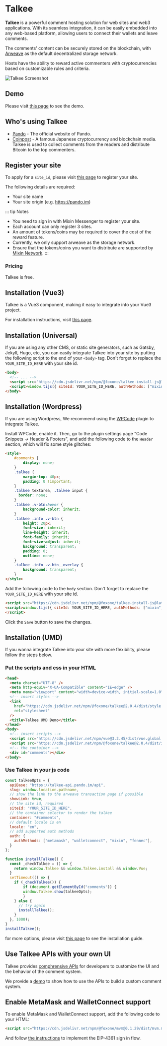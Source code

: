 # Talkee

**Talkee** is a powerful comment hosting solution for web sites and web3 applications. With its seamless integration, it can be easily embedded into any web-based platform, allowing users to connect their wallets and leave comments.

The comments' content can be securely stored on the blockchain, with [Arweave](https://www.arweave.org/) as the default decentralized storage network.

Hosts have the ability to reward active commenters with cryptocurrencies based on customizable rules and criteria.

![Talkee Screenshot](./assets/talkee.webp)

## Demo

Please visit [this page](https://talkee.pando.im/demo.html) to see the demo.

## Who's using Talkee

- [Pando](https://pando.im) - The official website of Pando.
- [Coinpost](https://coinpost.jp) - A famous Japanese cryptocurrency and blockchain media. Talkee is used to collect comments from the readers and distribute Bitcoin to the top commenters.

## Register your site

To apply for a `site_id`, please visit [this page](https://talkee.pando.im/) to register your site.

The following details are required:

- Your site name
- Your site origin (e.g. https://pando.im)

::: tip Notes
- You need to sign in with Mixin Messenger to register your site.
- Each account can only register 3 sites.
- An amount of tokens/coins may be required to cover the cost of the reward feature.
- Currently, we only support arweave as the storage network.
- Ensure that the tokens/coins you want to distribute are supported by [Mixin Network](https://mixin.one/snapshots).
:::

### Pricing

Talkee is free.

## Installation (Vue3)

Talkee is a Vue3 component, making it easy to integrate into your Vue3 project. 

For installation instructions, visit [this page](https://github.com/fox-one/uikit-next/tree/main/packages/talkee).

## Installation (Universal)

If you are using any other CMS, or static site generators, such as Gatsby, Jekyll, Hugo, etc, you can easily integrate Talkee into your site by putting the following script to the end of your `<body>` tag. Don't forget to replace the `YOUR_SITE_ID_HERE` with your site id.

```html
<body>
  <!-- ... -->
  <script src="https://cdn.jsdelivr.net/npm/@foxone/talkee-install-js@latest/dist/ti.min.js"></script>
  <script>window.tijs({ siteId: YOUR_SITE_ID_HERE, authMethods: ["mixin", "fennec"] });</script>
</body>
```

## Installation (Wordpress)

If you are using Wordpress, We recommend using the [WPCode](https://wordpress.org/plugins/insert-headers-and-footers/) plugin to integrate Talkee.

Install WPCode, enable it. Then, go to the plugin settings page "Code Snippets -> Header & Footers", and add the following code to the `Header` section, which will fix some style glitches:

```html
<style>
	#comments {
		display: none;
	}
	.talkee {
		margin-top: 40px;
		padding: 0 !important;
	}
	.talkee textarea, .talkee input {
	  border: none;
	}
	.talkee .v-btn:hover {
	    background-color: inherit;
	}
	.talkee .info .v-btn {
		height: 20px;
		font-size: inherit;
		line-height: inherit;
		font-family: inherit;
		font-size-adjust: inherit;
		background: transparent;
		padding: 0;
		outline: none;
	}
	.talkee .info .v-btn__overlay {
		background: transparent;
	}
</style>
```

Add the following code to the `body` section. Don't forget to replace the `YOUR_SITE_ID_HERE` with your site id.

```html
<script src="https://cdn.jsdelivr.net/npm/@foxone/talkee-install-js@latest/dist/ti.min.js"></script>
<script>window.tijs({ siteId: YOUR_SITE_ID_HERE, authMethods: ["mixin", "fennec"] });</script>
</script>
```

Click the `Save` button to save the changes.

## Installation (UMD)

If you wanna integrate Talkee into your site with more flexibility, please follow the steps below.

### Put the scripts and css in your HTML

```html
<head>
  <meta charset="UTF-8" />
  <meta http-equiv="X-UA-Compatible" content="IE=edge" />
  <meta name="viewport" content="width=device-width, initial-scale=1.0" />
  <!-- insert styles -->
  <link
    href="https://cdn.jsdelivr.net/npm/@foxone/talkee@2.0.4/dist/style.css"
    rel="stylesheet"
  />
  <title>Talkee UMD Demo</title>
</head>
<body>
  <!-- insert scripts -->
  <script src="https://cdn.jsdelivr.net/npm/vue@3.2.45/dist/vue.global.prod.js"></script>
  <script src="https://cdn.jsdelivr.net/npm/@foxone/talkee@2.0.4/dist/index.umd.js"></script>
  <!-- the container -->
  <div id="comments"></div>
</body>
```

### Use Talkee in your js code

```js
const talkeeOpts = {
  apiBase: "https://talkee-api.pando.im/api",
  slug: window.location.pathname,
  // show the link to the arweave transaction page if possible
  showLink: true,
  // the site id, required
  siteId: "YOUR_SITE_ID_HERE",
  // the container selector to render the talkee
  container: "#comments",
  // default locale is en
  locale: "en",
  // add supported auth methods
  auth: {
    authMethods: ["metamask", "walletconnect", "mixin", "fennec"],
  }
};

function installTalkee() {
  const _checkTalkee = () => {
    return window.Talkee && window.Talkee.install && window.Vue;
  }
  setTimeout(() => {
    if (_checkTalkee()) {
	    if (document.getElementById("comments")) {
        window.Talkee.show(talkeeOpts);
	    }
    } else {
      // try again
      installTalkee();
    }
  }, 1000);
}
installTalkee();
```

for more options, please visit [this page](https://github.com/fox-one/uikit-next/tree/main/packages/talkee) to see the installation guide.


## Use Talkee APIs with your own UI

Talkee provides [comphrensive APIs](../references/talkee/api.md) for developers to customize the UI and the behavior of the comment system.

We provide a <a href="/demo/talkee" target="_blank">demo</a> to show how to use the APIs to build a custom comment system.

## Enable MetaMask and WalletConnect support

To enable MetaMask and WalletConnect support, add the following code to your HTML:

```html
<script src="https://cdn.jsdelivr.net/npm/@foxone/mvm@0.1.29/dist/mvm.min.js"></script>
```

And follow [the instructions](../references/auth-client.html#eip-4361-sign-in-with-ethereum) to implement the EIP-4361 sign in flow.
